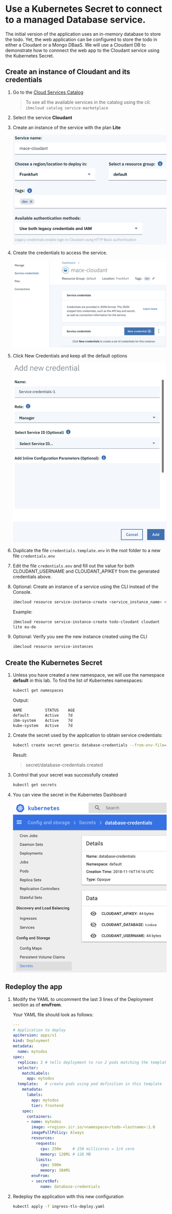 # Use a Kubernetes Secret to connect to a managed Database service.

The initial version of the application uses an in-memory database to store the todo. Yet, the web application can be configured to store the todo in either a Cloudant or a Mongo DBaaS.
We will use a Cloudant DB to demonstrate how to connnect the web app to the  Cloudant service using the Kubernetes Secret.

## Create an instance of Cloudant and its credentials

1. Go to the [Cloud Services Catalog](https://cloud.ibm.com/catalog) 

    > To see all the available services in the catalog using the cli:
    `ibmcloud catalog service-marketplace`

1. Select the service **Cloudant**

1. Create an instance of the service with the plan **Lite**

    ![](./images/cloudant-create.png)

1. Create the credentials to access the service.

    ![](./images/cloudant-credentials.png)

1. Click New Credentials and keep all the default options

    ![](./images/cloudant-credentials2.png)

1. Duplicate the file `credentials.template.env` in the root folder to a new file `credentials.env`

1. Edit the file `credentials.env` and fill out the value for both CLOUDANT_USERNAME and CLOUDANT_APIKEY from the generated credentials above.

1. Optional: Create an instance of a service using the CLI instead of the Console.
    ```sh
    ibmcloud resource service-instance-create <service_instance_name> <service_name> <service_plan_name> <location>
    ```
    Example:
    ```
    ibmcloud resource service-instance-create todo-cloudant cloudant lite eu-de
    ```

1. Optional: Verify you see the new instance created using the CLI
    ```sh
    ibmcloud resource service-instances
    ```

## Create the Kubernetes Secret

1. Unless you have created a new namespace, we will use the namespace **default** in this lab. To find the list of Kubernetes namespaces:
    ```sh
    kubectl get namespaces
    ```
    Output:
    ```
    NAME          STATUS    AGE
    default       Active    7d
    ibm-system    Active    7d
    kube-system   Active    7d
    ```

1. Create the secret used by the application to obtain service credentials:

    ```sh
    kubectl create secret generic database-credentials --from-env-file=/path/to/credentials.env
    ```
    Result:
    > secret/database-credentials created

1. Control that your secret was successfully created
    ```sh
    kubectl get secrets
    ```

1. You can view the secret in the Kubernetes Dashboard 

    ![](./images/k8s-secret.png)


## Redeploy the app

1. Modify the YAML to uncomment the last 3 lines of the Deployment section as of **envFrom**.

    Your YAML file should look as follows:
    ```yaml
    ---
    # Application to deploy
    apiVersion: apps/v1
    kind: Deployment
    metadata:
      name: mytodos
    spec:
      replicas: 2 # tells deployment to run 2 pods matching the template
      selector:
        matchLabels:
          app: mytodos
      template:   # create pods using pod definition in this template
        metadata:
          labels:
            app: mytodos
            tier: frontend
        spec:
          containers:
          - name: mytodos
            image: <region>.icr.io/<namespace>/todo-<lastname>:1.0
            imagePullPolicy: Always
            resources:
              requests:
                cpu: 250m     # 250 millicores = 1/4 core
                memory: 128Mi # 128 MB
              limits:
                cpu: 500m
                memory: 384Mi
            envFrom:
            - secretRef:
                name: database-credentials
    ```

1. Redeploy the application with this new configuration
    ```sh
    kubectl apply -f ingress-tls-deploy.yaml
    ```
